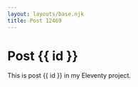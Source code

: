 ```yaml
---
layout: layouts/base.njk
title: Post 12469
---
```


# Post {{ id }}

This is post {{ id }} in my Eleventy project.
